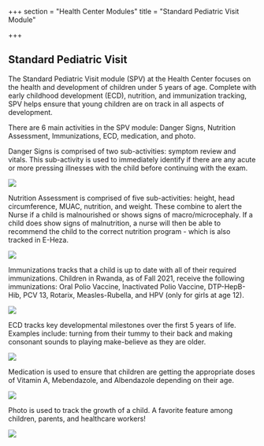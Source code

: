+++
section = "Health Center Modules"
title = "Standard Pediatric Visit Module"

+++
## **Standard Pediatric Visit**

The Standard Pediatric Visit module (SPV) at the Health Center focuses on the health and development of children under 5 years of age. Complete with early childhood development (ECD), nutrition, and immunization tracking, SPV helps ensure that young children are on track in all aspects of development.

There are 6 main activities in the SPV module: Danger Signs, Nutrition Assessment, Immunizations, ECD, medication, and photo.

Danger Signs is comprised of two sub-activities: symptom review and vitals. This sub-activity is used to immediately identify if there are any acute or more pressing illnesses with the child before continuing with the exam.

![](/uploads/spv-symprevie.png)

Nutrition Assessment is comprised of five sub-activities: height, head circumference, MUAC, nutrition, and weight. These combine to alert the Nurse if a child is malnourished or shows signs of macro/microcephaly. If a child does show signs of malnutrition, a nurse will then be able to recommend the child to the correct nutrition program - which is also tracked in E-Heza.

![](/uploads/spv-nutriasses.png)

Immunizations tracks that a child is up to date with all of their required immunizations. Children in Rwanda, as of Fall 2021, receive the following immunizations: Oral Polio Vaccine, Inactivated Polio Vaccine, DTP-HepB-Hib, PCV 13, Rotarix, Measles-Rubella, and HPV (only for girls at age 12).

![](/uploads/spv-immunizations.png)

ECD tracks key developmental milestones over the first 5 years of life. Examples include: turning from their tummy to their back and making consonant sounds to playing make-believe as they are older.

![](/uploads/spv-ecd.png)

Medication is used to ensure that children are getting the appropriate doses of Vitamin A, Mebendazole, and Albendazole depending on their age.

![](/uploads/spv-medication.png)

Photo is used to track the growth of a child. A favorite feature among children, parents, and healthcare workers!

![](/uploads/spv-child-photo.png)